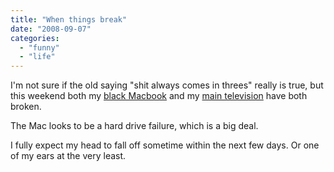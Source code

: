 ```yaml
---
title: "When things break"
date: "2008-09-07"
categories: 
  - "funny"
  - "life"
---
```


I'm not sure if the old saying "shit always comes in threes" really is true, but this weekend both my [black Macbook](http://www.flickr.com/photos/coderkind/2835159752/) and my [main television](http://www.flickr.com/photos/coderkind/2836915110/) have both broken.

The Mac looks to be a hard drive failure, which is a big deal.

I fully expect my head to fall off sometime within the next few days. Or one of my ears at the very least.
